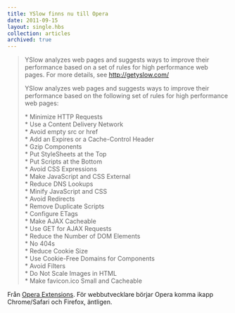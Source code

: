 ```yaml
---
title: YSlow finns nu till Opera
date: 2011-09-15
layout: single.hbs
collection: articles
archived: true
---
```

> YSlow analyzes web pages and suggests ways to improve their
> performance based on a set of rules for high performance web pages.
> For more details, see <http://getyslow.com/>
>
> YSlow analyzes web pages and suggests ways to improve their
> performance based on the following set of rules for high performance
> web pages:
>
> \* Minimize HTTP Requests\
> \* Use a Content Delivery Network\
> \* Avoid empty src or href\
> \* Add an Expires or a Cache-Control Header\
> \* Gzip Components\
> \* Put StyleSheets at the Top\
> \* Put Scripts at the Bottom\
> \* Avoid CSS Expressions\
> \* Make JavaScript and CSS External\
> \* Reduce DNS Lookups\
> \* Minify JavaScript and CSS\
> \* Avoid Redirects\
> \* Remove Duplicate Scripts\
> \* Configure ETags\
> \* Make AJAX Cacheable\
> \* Use GET for AJAX Requests\
> \* Reduce the Number of DOM Elements\
> \* No 404s\
> \* Reduce Cookie Size\
> \* Use Cookie-Free Domains for Components\
> \* Avoid Filters\
> \* Do Not Scale Images in HTML\
> \* Make favicon.ico Small and Cacheable

Från [Opera
Extensions](https://addons.opera.com/en/addons/extensions/details/yslow/3.0.5/).
För webbutvecklare börjar Opera komma ikapp Chrome/Safari och Firefox,
äntligen.
